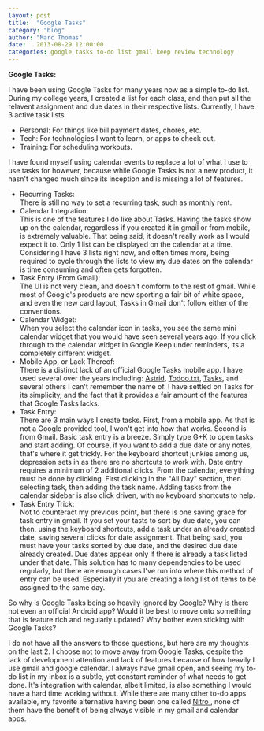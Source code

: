 ```yaml
---
layout: post
title:  "Google Tasks"
category: "blog"
author: "Marc Thomas"
date:   2013-08-29 12:00:00
categories: google tasks to-do list gmail keep review technology
---
```




<strong>Google Tasks:</strong>

I have been using Google Tasks for many years now as a simple to-do list. During my college years, I created a list for each class, and then put all the relavent assignment and due dates in their respective lists. Currently, I have 3 active task lists.

<ul>
	<li>Personal: For things like bill payment dates, chores, etc.</li>
	<li>Tech: For technologies I want to learn, or apps to check out.</li>
	<li>Training: For scheduling workouts.</li>
</ul>

I have found myself using calendar events to replace a lot of what I use to use tasks for however, because while Google Tasks is not a new product, it hasn't changed much since its inception and is missing a lot of features.

<ul>
	<li>Recurring Tasks:</li> 
		There is still no way to set a recurring task, such as monthly rent.
	<li>Calendar Integration:</li> 
		This is one of the features I do like about Tasks. Having the tasks show up on the calendar, regardless if you created it in gmail or from mobile, is extremely valuable. That being said, it doesn't really work as I would expect it to. Only 1 list can be displayed on the calendar at a time. Considering I have 3 lists right now, and often times more, being required to cycle through the lists to view my due dates on the calendar is time consuming and often gets forgotten.
	<li>Task Entry (From Gmail):</li>
		The UI is not very clean, and doesn't comform to the rest of gmail. While most of Google's products are now sporting a fair bit of white space, and even the new card layout, Tasks in Gmail don't follow either of the conventions.
	<li>Calendar Widget:</li>
 		When you select the calendar icon in tasks, you see the same mini calendar widget that you would have seen several years ago. If you click through to the calendar widget in Google Keep under reminders, its a completely different widget.
 	<li>Mobile App, or Lack Thereof:</li>
 		There is a distinct lack of an official Google Tasks mobile app. I have used several over the years including: <a href ='http://astrid.com/'> Astrid</a>, <a href='http://todotxt.com/'> Todoo.txt</a>, <a href='https://play.google.com/store/apps/details?id=ch.teamtasks.tasks.paid&amp;hl=en'>Tasks</a>, and several others I can't remember the name of. I have settled on Tasks for its simplicity, and the fact that it provides a fair amount of the features that Google Tasks lacks. 
 	<li>Task Entry:</li>
 		There are 3 main ways I create tasks. First, from a mobile app. As that is not a Google provided tool, I won't get into how that works. Second is from Gmail. Basic task entry is a breeze. Simply type G+K to open tasks and start adding. Of course, if you want to add a due date or any notes, that's where it get trickly. For the keyboard shortcut junkies among us, depression sets in as there are no shortcuts to work with. Date entry requires a minimum of 2 additional clicks. From the calendar, everything must be done by clicking. First clicking in the "All Day" section, then selecting task, then adding the task name. Adding tasks from the calendar sidebar is also click driven, with no keyboard shortcuts to help.
 	<li>Task Entry Trick:</li>
 		Not to counteract my previous point, but there is one saving grace for task entry in gmail. If you set your tasts to sort by due date, you can then, using the keyboard shortcuts, add a task under an already created date, saving several clicks for date assignment. That being said, you must have your tasks sorted by due date, and the desired due date already created. Due dates appear only if there is already a task listed under that date. This solution has to many dependencies to be used regularly, but there are enough cases I've run into where this method of entry can be used. Especially if you are creating a long list of items to be assigned to the same day.
</ul>


So why is Google Tasks being so heavily ignored by Google? Why is there not even an official Android app? Would it be best to move onto something that is feature rich and regularly updated? Why bother even sticking with Google Tasks?

I do not have all the answers to those questions, but here are my thoughts on the last 2. I choose not to move away from Google Tasks, despite the lack of development attention and lack of features because of how heavily I use gmail and google calendar. I always have gmail open, and seeing my to-do list in my inbox is a subtle, yet constant reminder of what needs to get done. It's integration with calendar, albeit limited, is also something I would have a hard time working without. While there are many other to-do apps available, my favorite alternative having been one called <a href="http://nitrotasks.com/#" target="_blank"> Nitro </a>, none of them have the benefit of being always visible in my gmail and calendar apps.


